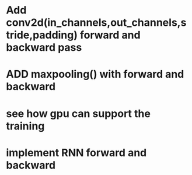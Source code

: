 # Add conv2d(in_channels,out_channels,stride,padding) forward and backward pass
# ADD maxpooling() with forward and backward

# see how gpu can support the training

# implement RNN forward and backward